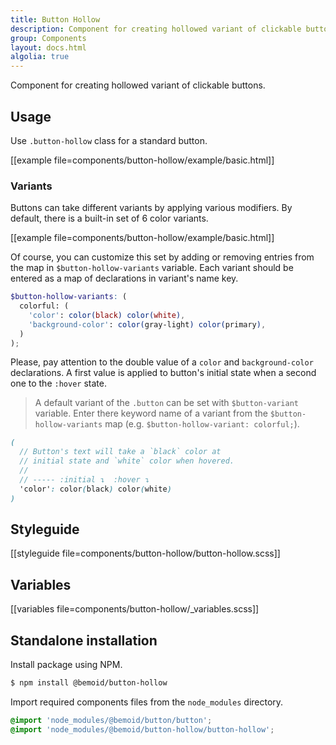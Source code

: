 ```yaml
---
title: Button Hollow
description: Component for creating hollowed variant of clickable buttons
group: Components
layout: docs.html
algolia: true
---
```


Component for creating hollowed variant of clickable buttons.

## Usage

Use `.button-hollow` class for a standard button.

[[example file=components/button-hollow/example/basic.html]]

### Variants

Buttons can take different variants by applying various modifiers. By default, there is a built-in set of 6 color variants.

[[example file=components/button-hollow/example/basic.html]]

Of course, you can customize this set by adding or removing entries from the map in `$button-hollow-variants` variable. Each variant should be entered as a map of declarations in variant's name key.

```scss
$button-hollow-variants: (
  colorful: (
    'color': color(black) color(white),
    'background-color': color(gray-light) color(primary),
  )
);
```

Please, pay attention to the double value of a `color` and `background-color` declarations. A first value is applied to button's initial state when a second one to the `:hover` state.

> A default variant of the `.button` can be set with `$button-variant` variable. Enter there keyword name of a variant from the `$button-hollow-variants` map (e.g. `$button-hollow-variant: colorful;`).

```scss
(
  // Button's text will take a `black` color at
  // initial state and `white` color when hovered.
  //
  // ----- :initial ↴  :hover ↴
  'color': color(black) color(white)
)
```

## Styleguide

[[styleguide file=components/button-hollow/button-hollow.scss]]

## Variables

[[variables file=components/button-hollow/_variables.scss]]

## Standalone installation

Install package using NPM.

```bash
$ npm install @bemoid/button-hollow
```

Import required components files from the `node_modules` directory.

```scss
@import 'node_modules/@bemoid/button/button';
@import 'node_modules/@bemoid/button-hollow/button-hollow';
```
